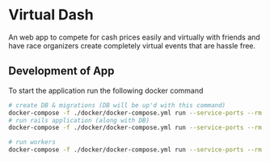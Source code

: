 # Virtual Dash

An web app to compete for cash prices easily and virtually with friends and have race organizers create completely virtual events that are hassle free.

[](./1-part.mov)

[](./2-part.mov)

## Development of App

To start the application run the following docker command

```bash
# create DB & migrations (DB will be up'd with this command)
docker-compose -f ./docker/docker-compose.yml run --service-ports --rm web bundle exec rake db:create db:migrate
# run rails application (along with DB)
docker-compose -f ./docker/docker-compose.yml run --service-ports --rm web
```

```bash
# run workers
docker-compose -f ./docker/docker-compose.yml run --service-ports --rm worker
```

